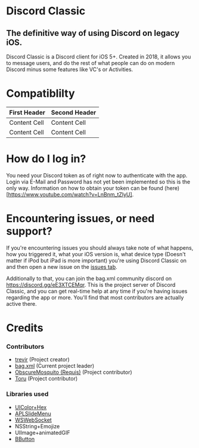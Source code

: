 # Discord Classic
## The definitive way of using Discord on legacy iOS.
Discord Classic is a Discord client for iOS 5+. Created in 2018, it allows you to message users, and do the rest of what people can do on modern Discord minus some features like VC's or Activities.

# Compatiblilty

| First Header  | Second Header |
| ------------- | ------------- |
| Content Cell  | Content Cell  |
| Content Cell  | Content Cell  |
# How do I log in?
You need your Discord token as of right now to authenticate with the app. Login via E-Mail and Password has not yet been implemented so this is the only way. Information on how to obtain your token can be found (here)[https://www.youtube.com/watch?v=LnBnm_tZlyU].

# Encountering issues, or need support?
If you're encountering issues you should always take note of what happens, how you triggered it, what your iOS version is, what device type (Doesn't matter if iPod but iPad is more important) you're using Discord Classic on and then open a new issue on the [issues tab](https://github.com/bag-xml/iOS-Discord-Classic/issues).

Additionally to that, you can join the bag.xml community discord on https://discord.gg/eE3XTCEMqr. This is the project server of Discord Classic, and you can get real-time help at any time if you're having issues regarding the app or more. You'll find that most contributors are actually active there.
# Credits

### Contributors
- [trevir](https://github.com/trev3d) (Project creator)
- [bag.xml](https://github.com/bag-xml) (Current project leader)
- [ObscureMosquito (Requis)](https://github.com/ObscureMosquito) (Project contributor)
- [Toru](https://github.com/ToruTheRedFox) (Project contributor)

### Libraries used

- [UIColor+Hex](https://github.com/bag-xml/UIColor-Hex)
- [APLSlideMenu](https://github.com/apploft/APLSlideMenu)
- [WSWebSocket](https://github.com/ndcube/WebSocket-for-Objective-C)
- NSString+Emojize
- UIImage+animatedGIF
- [BButton](https://github.com/mattlawer/BButton)
